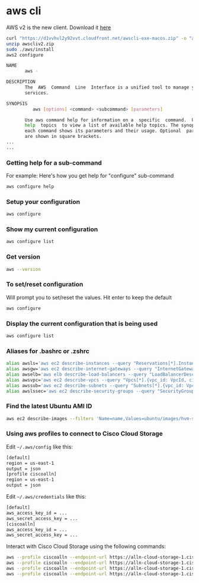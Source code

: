 # aws cli

AWS v2 is the new client. Download it [here](https://docs.aws.amazon.com/cli/latest/userguide/install-cliv2-linux-mac.html)

```bash
curl "https://d1vvhvl2y92vvt.cloudfront.net/awscli-exe-macos.zip" -o "awscliv2.zip"
unzip awscliv2.zip
sudo ./aws/install
aws2 configure
```

```bash
NAME
       aws -

DESCRIPTION
       The  AWS  Command  Line  Interface is a unified tool to manage your AWS
       services.

SYNOPSIS
          aws [options] <command> <subcommand> [parameters]

       Use aws command help for information on a  specific  command.  Use  aws
       help  topics  to view a list of available help topics. The synopsis for
       each command shows its parameters and their usage. Optional  parameters
       are shown in square brackets.
...
...
```

### Getting help for a sub-command
For example: Here's how you get help for "configure" sub-command

```bash
aws configure help
```

### Setup your configuration

```bash
aws configure
```

### Show my current configuration

```bash
aws configure list
```

### Get version
```bash
aws --version
```

### To set/reset configuration
Will prompt you to set/reset the values. Hit enter to keep the default

```bash
aws configure
```

### Display the current configuration that is being used

```bash
aws configure list
```

### Aliases for .bashrc or .zshrc

```bash
alias awsls='aws ec2 describe-instances --query "Reservations[*].Instances[*].{instance_name: Tags[?Key=='Name'] | [0].Value, instance_id: InstanceId, type: InstanceType, ip_address_private: PrivateIpAddress, ip_address_public: PublicIpAddress, instance_state: State.Name, vpc_id: VpcId, subnet_id: SubnetId, availability_zone: Placement.AvailabilityZone, image_id: ImageId, ebs_volume_id: BlockDeviceMappings[0].Ebs.VolumeId}" --output table'
alias awsgw='aws ec2 describe-internet-gateways --query "InternetGateways[*].{internet_gateway_id: InternetGatewayId, vpc_id: Attachments[0].VpcId, state: Attachments[0].State}" --output table'
alias awselb='aws elb describe-load-balancers --query "LoadBalancerDescriptions[*].{elb_name: LoadBalancerName, availability_zone: AvailabilityZones[0], subnet_id: Subnets[0], vpc_id: VPCId, instance_id: Instances[*].InstanceId}" --output table'
alias awsvpc='aws ec2 describe-vpcs --query "Vpcs[*].{vpc_id: VpcId, cidr_block: CidrBlock, state: State}" --output table'
alias awssub='aws ec2 describe-subnets --query "Subnets[*].{vpc_id: VpcId, subnet_id: SubnetId, availability_zone: AvailabilityZone, cidr_block: CidrBlock, public_network: MapPublicIpOnLaunch}" --output table'
alias awslssec='aws ec2 describe-security-groups --query "SecurityGroups[*].{vpc_id: VpcId, group_id: GroupId, group_name: GroupName, group_description: Description}" --output table'
```

### Find the latest Ubuntu AMI ID

```bash
aws ec2 describe-images --filters 'Name=name,Values=ubuntu/images/hvm-ssd/ubuntu-*-amd64*' --query 'Images[*].[ImageId,CreationDate,Description]' --output text | sort -k2 -r | head -n5
```

### Using aws profiles to connect to Cisco Cloud Storage

Edit `~/.aws/config` like this:

```bash
[default]
region = us-east-1
output = json
[profile ciscoalln]
region = us-east-1
output = json
```

Edit `~/.aws/credentials` like this:

```bash
[default]
aws_access_key_id = ...
aws_secret_access_key = ...
[ciscoalln]
aws_access_key_id = ...
aws_secret_access_key = ...
```

Interact with Cisco Cloud Storage using the following commands:

```bash
aws --profile ciscoalln --endpoint-url https://alln-cloud-storage-1.cisco.com s3 ls
aws --profile ciscoalln --endpoint-url https://alln-cloud-storage-1.cisco.com s3 mb s3://demo
aws --profile ciscoalln --endpoint-url https://alln-cloud-storage-1.cisco.com s3 ls s3://demo
aws --profile ciscoalln --endpoint-url https://alln-cloud-storage-1.cisco.com s3 cp cdcli-final.png s3://demo
```

